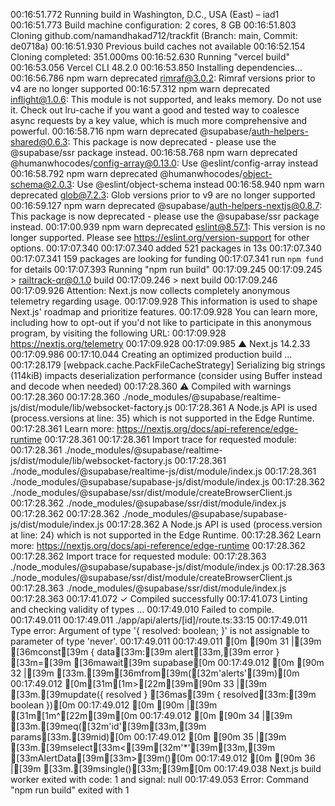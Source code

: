 00:16:51.772 Running build in Washington, D.C., USA (East) – iad1
00:16:51.773 Build machine configuration: 2 cores, 8 GB
00:16:51.803 Cloning github.com/namandhakad712/trackfit (Branch: main, Commit: de0718a)
00:16:51.930 Previous build caches not available
00:16:52.154 Cloning completed: 351.000ms
00:16:52.630 Running "vercel build"
00:16:53.056 Vercel CLI 48.2.0
00:16:53.850 Installing dependencies...
00:16:56.786 npm warn deprecated rimraf@3.0.2: Rimraf versions prior to v4 are no longer supported
00:16:57.312 npm warn deprecated inflight@1.0.6: This module is not supported, and leaks memory. Do not use it. Check out lru-cache if you want a good and tested way to coalesce async requests by a key value, which is much more comprehensive and powerful.
00:16:58.716 npm warn deprecated @supabase/auth-helpers-shared@0.6.3: This package is now deprecated - please use the @supabase/ssr package instead.
00:16:58.768 npm warn deprecated @humanwhocodes/config-array@0.13.0: Use @eslint/config-array instead
00:16:58.792 npm warn deprecated @humanwhocodes/object-schema@2.0.3: Use @eslint/object-schema instead
00:16:58.940 npm warn deprecated glob@7.2.3: Glob versions prior to v9 are no longer supported
00:16:59.127 npm warn deprecated @supabase/auth-helpers-nextjs@0.8.7: This package is now deprecated - please use the @supabase/ssr package instead.
00:17:00.939 npm warn deprecated eslint@8.57.1: This version is no longer supported. Please see https://eslint.org/version-support for other options.
00:17:07.340 
00:17:07.340 added 521 packages in 13s
00:17:07.340 
00:17:07.341 159 packages are looking for funding
00:17:07.341   run `npm fund` for details
00:17:07.393 Running "npm run build"
00:17:09.245 
00:17:09.245 > railtrack-qr@0.1.0 build
00:17:09.246 > next build
00:17:09.246 
00:17:09.926 Attention: Next.js now collects completely anonymous telemetry regarding usage.
00:17:09.928 This information is used to shape Next.js' roadmap and prioritize features.
00:17:09.928 You can learn more, including how to opt-out if you'd not like to participate in this anonymous program, by visiting the following URL:
00:17:09.928 https://nextjs.org/telemetry
00:17:09.928 
00:17:09.985   ▲ Next.js 14.2.33
00:17:09.986 
00:17:10.044    Creating an optimized production build ...
00:17:28.179 <w> [webpack.cache.PackFileCacheStrategy] Serializing big strings (114kiB) impacts deserialization performance (consider using Buffer instead and decode when needed)
00:17:28.360  ⚠ Compiled with warnings
00:17:28.360 
00:17:28.360 ./node_modules/@supabase/realtime-js/dist/module/lib/websocket-factory.js
00:17:28.361 A Node.js API is used (process.versions at line: 35) which is not supported in the Edge Runtime.
00:17:28.361 Learn more: https://nextjs.org/docs/api-reference/edge-runtime
00:17:28.361 
00:17:28.361 Import trace for requested module:
00:17:28.361 ./node_modules/@supabase/realtime-js/dist/module/lib/websocket-factory.js
00:17:28.361 ./node_modules/@supabase/realtime-js/dist/module/index.js
00:17:28.361 ./node_modules/@supabase/supabase-js/dist/module/index.js
00:17:28.362 ./node_modules/@supabase/ssr/dist/module/createBrowserClient.js
00:17:28.362 ./node_modules/@supabase/ssr/dist/module/index.js
00:17:28.362 
00:17:28.362 ./node_modules/@supabase/supabase-js/dist/module/index.js
00:17:28.362 A Node.js API is used (process.version at line: 24) which is not supported in the Edge Runtime.
00:17:28.362 Learn more: https://nextjs.org/docs/api-reference/edge-runtime
00:17:28.362 
00:17:28.362 Import trace for requested module:
00:17:28.363 ./node_modules/@supabase/supabase-js/dist/module/index.js
00:17:28.363 ./node_modules/@supabase/ssr/dist/module/createBrowserClient.js
00:17:28.363 ./node_modules/@supabase/ssr/dist/module/index.js
00:17:28.363 
00:17:41.072  ✓ Compiled successfully
00:17:41.073    Linting and checking validity of types ...
00:17:49.010 Failed to compile.
00:17:49.011 
00:17:49.011 ./app/api/alerts/[id]/route.ts:33:15
00:17:49.011 Type error: Argument of type '{ resolved: boolean; }' is not assignable to parameter of type 'never'.
00:17:49.011 
00:17:49.011 [0m [90m 31 |[39m     [36mconst[39m { data[33m:[39m alert[33m,[39m error } [33m=[39m [36mawait[39m supabase[0m
00:17:49.012 [0m [90m 32 |[39m       [33m.[39m[36mfrom[39m([32m'alerts'[39m)[0m
00:17:49.012 [0m[31m[1m>[22m[39m[90m 33 |[39m       [33m.[39mupdate({ resolved } [36mas[39m { resolved[33m:[39m boolean })[0m
00:17:49.012 [0m [90m    |[39m               [31m[1m^[22m[39m[0m
00:17:49.012 [0m [90m 34 |[39m       [33m.[39meq([32m'id'[39m[33m,[39m params[33m.[39mid)[0m
00:17:49.012 [0m [90m 35 |[39m       [33m.[39mselect[33m<[39m[32m'*'[39m[33m,[39m [33mAlertData[39m[33m>[39m()[0m
00:17:49.012 [0m [90m 36 |[39m       [33m.[39msingle()[33m;[39m[0m
00:17:49.038 Next.js build worker exited with code: 1 and signal: null
00:17:49.053 Error: Command "npm run build" exited with 1